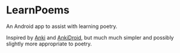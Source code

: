 # LearnPoems

An Android app to assist with learning poetry.

Inspired by [Anki](https://apps.ankiweb.net/) and [AnkiDroid](https://docs.ankidroid.org/), but much much simpler and possibly slightly more appropriate to poetry.
